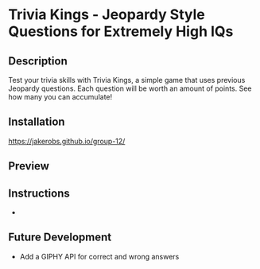 # Trivia Kings - Jeopardy Style Questions for Extremely High IQs

## Description
Test your trivia skills with Trivia Kings, a simple game that uses previous Jeopardy questions. Each question will be worth an amount of points. See how many you can accumulate!

## Installation
https://jakerobs.github.io/group-12/

## Preview


## Instructions
* 

## Future Development
* Add a GIPHY API for correct and wrong answers
